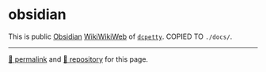 # obsidian

This is public [Obsidian](https://obsidian.md/) [WikiWikiWeb](https://wiki.c2.com/?WikiWikiWeb) of [`dcpetty`](https://github.com/dcpetty?tab=repositories&q=&type=&language=&sort=name). COPIED TO `./docs/`.

<hr>

[&#128279; permalink](https://dcpetty.github.io/obsidian) and [&#128297; repository](https://github.com/dcpetty/obsidian) for this page.
